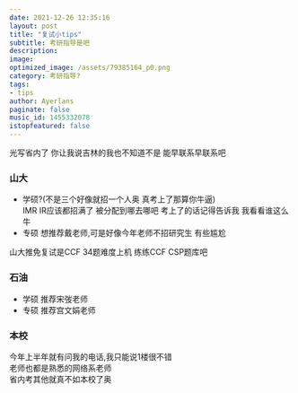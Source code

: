 ```yaml
---
date: 2021-12-26 12:35:16
layout: post
title: "复试小tips"
subtitle: 考研指导是吧
description:
image:
optimized_image: /assets/79385164_p0.png
category: 考研指导?
tags:
- tips
author: Ayerlans
paginate: false
music_id: 1455332078
istopfeatured: false
---
```


光写省内了 你让我说吉林的我也不知道不是
能早联系早联系吧  
### 山大
- 学硕?(不是三个好像就招一个人奥 真考上了那算你牛逼)  
IMR IR应该都招满了 被分配到哪去哪吧  考上了的话记得告诉我 我看看谁这么牛
- 专硕
想推荐戴老师,可是好像今年老师不招研究生 有些尴尬   

山大推免复试是CCF 34题难度上机 练练CCF CSP题库吧  
### 石油
- 学硕
推荐宋弢老师  
- 专硕
推荐宫文娟老师  


### 本校
今年上半年就有问我的电话,我只能说1楼很不错  
老师也都是熟悉的网络系老师  
省内考其他就真不如本校了奥  
